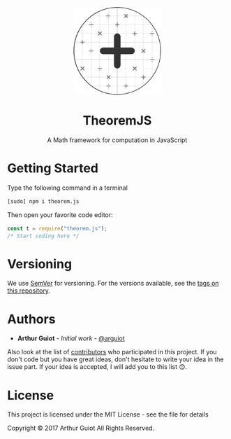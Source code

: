 <div align="center"><img src="docs/img/TheoremJS.svg" alt="Logo" height="200"><h1>TheoremJS</h1>
A Math framework for computation in JavaScript
</div>

# Getting Started

Type the following command in a terminal

```bash
[sudo] npm i theorem.js
```

Then open your favorite code editor:

```javascript
const t = require("theorem.js");
/* Start coding here */
```

# Versioning

We use [SemVer](http://semver.org/) for versioning. For the versions available, see the [tags on this repository](https://github.com/arguiot/TheoremJS/tags).

# Authors

- **Arthur Guiot** - _Initial work_ - [@arguiot](https://github.com/arguiot)

Also look at the list of [contributors](https://github.com/arguiot/TheoremJS/contributors) who participated in this project. If you don't code but you have great ideas, don't hesitate to write your idea in the issue part. If your idea is accepted, I will add you to this list 😊.

# License

This project is licensed under the MIT License - see the <LICENSE> file for details

Copyright © 2017 Arthur Guiot All Rights Reserved.
